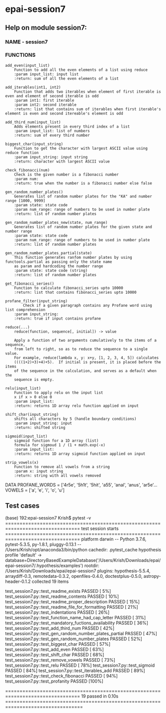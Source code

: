 # epai-session7
## Help on module session7:

### NAME - session7

### FUNCTIONS
        
    add_even(input_list)
        Function to add all the even elements of a list using reduce
        :param input_list: input list
        :return: sum of all the even elements of a list

    add_iterables(int1, int2)
        Function that adds two iterables when element of first iterable is even and element of second iterable is odd
        :param int1: first iterable
        :param int2: second iterable
        :return: list that contains sum of iterables when first iterable's element is even and second itereable's element is odd
    
    add_third_num(input_list)
        Adds elements present in every third index of a list
        :param input_list: list of numbers
        :return: sum of every third number
    
    biggest_char(input_string)
        Function to get the character with largest ASCII value using reduce function
        :param input_string: input string
        :return: character with largest ASCII value
    
    check_fibonacci(num)
        Check is the given number is a fibonacci number
        :param num:
        :return: true when the number is a fibonacci number else false
    
    gen_random_number_plates()
        Generates list of random number plates for the "KA" and number range [1000, 9999]
        :param state: state code
        :param num_range: range of numbers to be used in number plate
        :return: list of random number plates
    
    gen_random_number_plates_new(state, num_range)
        Generates list of random number plates for the given state and number range
        :param state: state code
        :param num_range: range of numbers to be used in number plate
        :return: list of random number plates
    
    gen_random_number_plates_partial(state)
        This function generates ranfom number plates by using functools.partial as passing only the state name
        as param and hardcoding the number range
        :param state: state code (string)
        :return: list of random number plates
    
    get_fibonacci_series()
        Function to calculate fibonacci_series upto 10000
        :return: list that contains fibonacci_series upto 10000
    
    profane_filter(input_string)
            Check if a given paragraph contains any Profane word using list comprehension
        :param input_string:
        :return: true if input contains profane
    
    reduce(...)
        reduce(function, sequence[, initial]) -> value
        
        Apply a function of two arguments cumulatively to the items of a sequence,
        from left to right, so as to reduce the sequence to a single value.
        For example, reduce(lambda x, y: x+y, [1, 2, 3, 4, 5]) calculates
        ((((1+2)+3)+4)+5).  If initial is present, it is placed before the items
        of the sequence in the calculation, and serves as a default when the
        sequence is empty.
    
    relu(input_list)
        Function to apply relu on the input list
        x if x > 0 else 0
        :param input_list:
        :return: returns 1D array relu function applied on input
    
    shift_char(input_string)
        shifts all characters by 5 (handle boundary conditions)
        :param input_string: input
        :return: shifted string
    
    sigmoid(input_list)
        sigmoid function for a 1D array (list)
        formula for sigmoud 1 / (1 + math.exp(-x)
        :param input_list:
        :return: returns 1D array sigmoid function applied on input
    
    strip_vowels(x)
        Function to remove all vowels from a string
        :param x: input string
        :return: string with all vowels removed

DATA
    PROFANE_WORDS = ['4r5e', '5h1t', '5hit', 'a55', 'anal', 'anus', 'ar5e'...
    VOWELS = ['a', 'e', 'i', 'o', 'u']

## Test cases

(base) 192:epai-session7 Krish$ pytest -v
================================================================================ test session starts ================================================================================
platform darwin -- Python 3.7.6, pytest-5.3.5, py-1.8.1, pluggy-0.13.1 -- /Users/Krish/opt/anaconda3/bin/python
cachedir: .pytest_cache
hypothesis profile 'default' -> database=DirectoryBasedExampleDatabase('/Users/Krish/Downloads/epai/epai-session7/.hypothesis/examples')
rootdir: /Users/Krish/Downloads/epai/epai-session7
plugins: hypothesis-5.5.4, arraydiff-0.3, remotedata-0.3.2, openfiles-0.4.0, doctestplus-0.5.0, astropy-header-0.1.2
collected 19 items                                                                                                                                                                  

test_session7.py::test_readme_exists PASSED                                                                                                                                   [  5%]
test_session7.py::test_readme_contents PASSED                                                                                                                                 [ 10%]
test_session7.py::test_readme_proper_description PASSED                                                                                                                       [ 15%]
test_session7.py::test_readme_file_for_formatting PASSED                                                                                                                      [ 21%]
test_session7.py::test_indentations PASSED                                                                                                                                    [ 26%]
test_session7.py::test_function_name_had_cap_letter PASSED                                                                                                                    [ 31%]
test_session7.py::test_mandatory_fuctions_availability PASSED                                                                                                                 [ 36%]
test_session7.py::test_add_third_num PASSED                                                                                                                                   [ 42%]
test_session7.py::test_gen_random_number_plates_partial PASSED                                                                                                                [ 47%]
test_session7.py::test_gen_random_number_plates PASSED                                                                                                                        [ 52%]
test_session7.py::test_biggest_char PASSED                                                                                                                                    [ 57%]
test_session7.py::test_add_even PASSED                                                                                                                                        [ 63%]
test_session7.py::test_shift_char PASSED                                                                                                                                      [ 68%]
test_session7.py::test_remove_vowels PASSED                                                                                                                                   [ 73%]
test_session7.py::test_relu PASSED                                                                                                                                            [ 78%]
test_session7.py::test_sigmoid PASSED                                                                                                                                         [ 84%]
test_session7.py::test_iterables_add PASSED                                                                                                                                   [ 89%]
test_session7.py::test_check_fibonacci PASSED                                                                                                                                 [ 94%]
test_session7.py::test_profanity PASSED                                                                                                                                       [100%]

================================================================================ 19 passed in 0.10s =================================================================================
